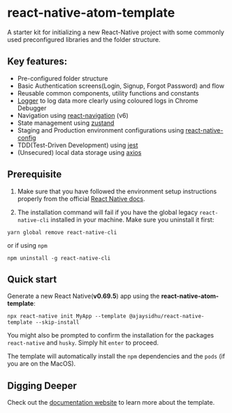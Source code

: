 


# react-native-atom-template

A starter kit for initializing a new React-Native project with some commonly used preconfigured libraries and the folder structure.



## Key features:
- Pre-configured folder structure
- Basic Authentication screens(Login, Signup, Forgot Password) and flow
- Reusable common components, utility functions and constants
- [Logger](./template//src/utilities/logger.js) to log data more clearly using coloured logs in Chrome Debugger
- Navigation using [react-navigation](https://reactnavigation.org/) (v6)
- State management using [zustand](https://www.npmjs.com/package/zustand/)
- Staging and Production environment configurations using [react-native-config](https://github.com/luggit/react-native-config)
- TDD(Test-Driven Development) using [jest](https://jestjs.io/)
- (Unsecured) local data storage using [axios](https://axios-http.com/docs/intro)


## Prerequisite
1. Make sure that you have followed the environment setup instructions properly from the official [React Native docs](https://reactnative.dev/docs/environment-setup).

2. The installation command will fail if you have the global legacy `react-native-cli` installed in your machine. Make sure you uninstall it first:

```shell
yarn global remove react-native-cli
```

or if using `npm`

```shell
npm uninstall -g react-native-cli
```

## Quick start

Generate a new React Native(**v0.69.5**) app using the **react-native-atom-template**:

```shell
npx react-native init MyApp --template @ajaysidhu/react-native-template --skip-install
```

You might also be prompted to confirm the installation for the packages `react-native` and `husky`. Simply hit `enter` to proceed.

The template will automatically install the `npm` dependencies and the `pods` (if you are on the MacOS).

## Digging Deeper

Check out the [documentation website](https://github.com/abhi3691/react-native-atom-template/) to learn more about the template.






